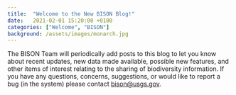 ```yaml
---
title:  "Welcome to the New BISON Blog!"
date:   2021-02-01 15:20:00 +0100
categories: ["Welcome", "BISON"]
background: /assets/images/monarch.jpg
---
```

The BISON Team will periodically add posts to this blog to let you know about recent updates, new data made available, possible new features, and other items of interest relating to the sharing of biodiversity information. If you have any questions, concerns, suggestions, or would like to report a bug (in the system) please contact bison@usgs.gov. 